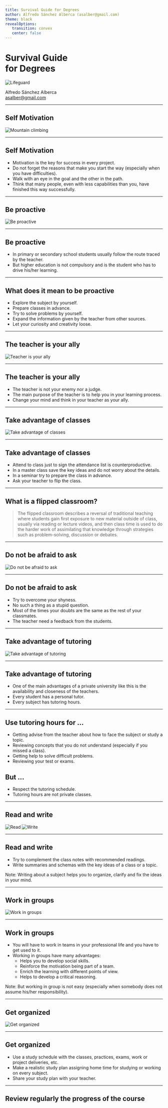 ```yaml
---
title: Survival Guide for Degrees
author: Alfredo Sánchez Alberca (asalber@gmail.com)
theme: black
revealOptions:
   transition: convex
   center: false
---
```


<link rel="stylesheet" href="./css/customization.css">

# Survival Guide <br/>for Degrees

![Lifeguard](img/lifeguard.svg)

Alfredo Sánchez Alberca  
[asalber@gmail.com](mailto:asalber@gmail.com)

---

## Self Motivation

![Mountain climbing](img/mountainclimbing.svg)

----

## Self Motivation

- Motivation is the key for success in every project. <!-- .element: class="fragment"-->
- Do not forget the reasons that make you start the way (especially when you have difficulties). <!-- .element: class="fragment"-->
- Walk with an eye in the goal and the other in the path.<!-- .element: class="fragment"-->
- Think that many people, even with less capabilities than you, have finished this way successfully.  <!-- .element: class="fragment"-->

---

## Be proactive

![Be proactive](img/proactive.jpg)

----

## Be proactive

- In primary or secondary school students usually follow the route traced by the teacher. <!-- .element: class="fragment"-->
- But higher education is not compulsory and is the student who has to drive his/her learning. <!-- .element: class="fragment"-->

----

## What does it mean to be proactive

- Explore the subject by yourself. <!-- .element: class="fragment"-->
- Prepare classes in advance. <!-- .element: class="fragment"-->
- Try to solve problems by yourself. <!-- .element: class="fragment"-->
- Expand the information given by the teacher from other sources. <!-- .element: class="fragment"-->
- Let your curiosity and creativity loose. <!-- .element: class="fragment"-->

---

## The teacher is your ally

![Teacher is your ally](img/teacher.jpg)

----

## The teacher is your ally

- The teacher is not your enemy nor a judge. <!-- .element: class="fragment"-->
- The main purpose of the teacher is to help you in your learning process. <!-- .element: class="fragment"-->
- Change your mind and think in your teacher as your ally. <!-- .element: class="fragment"-->

---

## Take advantage of classes

![Take advantage of classes](img/classes.jpg)

----

## Take advantage of classes

- Attend to class just to sign the attendance list is counterproductive. <!-- .element: class="fragment"-->
- In a master class save the key ideas and do not worry about the details. <!-- .element: class="fragment"-->
- In a seminar try to prepare the class in advance. <!-- .element: class="fragment"-->
- Ask your teacher to flip the class. <!-- .element: class="fragment"-->

----

## What is a flipped classroom?

> The flipped classroom describes a reversal of traditional teaching where students gain first exposure to new material outside of class, usually via reading or lecture videos, and then class time is used to do the harder work of assimilating that knowledge through strategies such as problem-solving, discussion or debates.

---

## Do not be afraid to ask

![Do not be afraid to ask](img/ask.png)

----

## Do not be afraid to ask

- Try to overcome your shyness. <!-- .element: class="fragment"-->
- No such a thing as a stupid question. <!-- .element: class="fragment"-->
- Most of the times your doubts are the same as the rest of your classmates. <!-- .element: class="fragment"-->
- The teacher need a feedback from the students. <!-- .element: class="fragment"-->

---

## Take advantage of tutoring

![Take advantage of tutoring](img/tutorials.jpg)

----

## Take advantage of tutoring

- One of the main advantages of a private university like this is the availability and closeness of the teachers. <!-- .element: class="fragment"-->
- Every student has a personal tutor. <!-- .element: class="fragment"-->
- Every subject has tutoring hours. <!-- .element: class="fragment"-->

----

## Use tutoring hours for ...

- Getting advise from the teacher about how to face the subject or study a topic. <!-- .element: class="fragment"-->
- Reviewing concepts that you do not understand (especially if you missed a class). <!-- .element: class="fragment"-->
- Getting help to solve difficult problems. <!-- .element: class="fragment"-->
- Reviewing your test or exams. <!-- .element: class="fragment"-->

## But ... <!-- .element: class="fragment"-->

- Respect the tutoring schedule. <!-- .element: class="fragment"-->
- Tutoring hours are not private classes. <!-- .element: class="fragment"-->

---

## Read and write

![Read](img/read.png)  ![Write](img/write.jpg)

----

## Read and write

- Try to complement the class notes with recommended readings. <!-- .element: class="fragment"-->
- Write summaries and schemas with the key ideas of a class or a topic. <!-- .element: class="fragment"-->

Note: Writing about a subject helps you to organize, clarify and fix the ideas in your mind.

---

## Work in groups

![Work in groups](img/groups.jpg)

----

## Work in groups

- You will have to work in teams in your professional life and you have to get used to it. <!-- .element: class="fragment"-->
- Working in groups have many advantages: <!-- .element: class="fragment"-->
   - Helps you to develop social skills. <!-- .element: class="fragment"-->
   - Reinforce the motivation being part of a team. <!-- .element: class="fragment"-->
   - Enrich the learning with different points of view. <!-- .element: class="fragment"-->
   - Helps to develop a critical reasoning. <!-- .element: class="fragment"-->

Note: But working in group is not easy (especially when somebody does not assume his/her responsibility).

---

## Get organized

![Get organized](img/agenda.jpg)

----

## Get organized

- Use a study schedule with the classes, practices, exams, work or project deliveries, etc. <!-- .element: class="fragment"-->
- Make a realistic study plan assigning home time for studying or working on every subject. <!-- .element: class="fragment"-->
- Share your study plan with your teacher. <!-- .element: class="fragment"-->

---

## Review regularly the progress of the course
